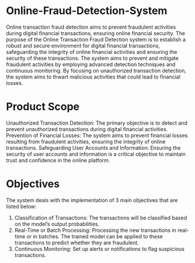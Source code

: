 # Online-Fraud-Detection-System
Online transaction fraud detection aims to prevent fraudulent activities during digital financial transactions, ensuring online financial security.
The purpose of the Online Transaction Fraud Detection system is to establish a robust and secure environment for digital financial transactions, safeguarding the integrity of online financial activities and ensuring the security of these transactions.
The system aims to prevent and mitigate fraudulent activities by employing advanced detection techniques and continuous monitoring. By focusing on unauthorized transaction detection, the system aims to thwart malicious activities that could lead to financial losses.

# Product Scope
Unauthorized Transaction Detection: The primary objective is to detect and prevent unauthorized transactions during digital financial activities. 
Prevention of Financial Losses: The system aims to prevent financial losses resulting from fraudulent activities, ensuring the integrity of online transactions.
Safeguarding User Accounts and Information: Ensuring the security of user accounts and information is a critical objective to maintain trust and confidence in the online platform.

# Objectives
The system deals with the implementation of 3 main objectives that are listed below:
1. Classification of Transactions:  The transactions will be classified based on the model’s output probabilities.
2. Real-Time or Batch Processing:  Processing the new transactions in real-time or in batches. The trained model can be applied to these transactions to predict whether they are fraudulent.
3. Continuous Monitoring:  Set up alerts or notifications to flag suspicious transactions.
